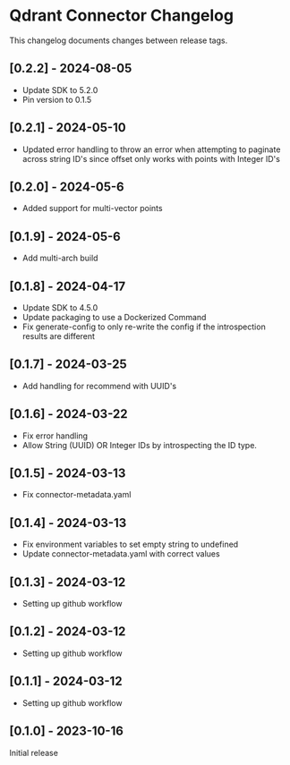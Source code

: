 # Qdrant Connector Changelog
This changelog documents changes between release tags.

## [0.2.2] - 2024-08-05
* Update SDK to 5.2.0
* Pin version to 0.1.5

## [0.2.1] - 2024-05-10
* Updated error handling to throw an error when attempting to paginate across string ID's since offset only works with points with Integer ID's

## [0.2.0] - 2024-05-6
* Added support for multi-vector points

## [0.1.9] - 2024-05-6
* Add multi-arch build

## [0.1.8] - 2024-04-17
* Update SDK to 4.5.0
* Update packaging to use a Dockerized Command
* Fix generate-config to only re-write the config if the introspection results are different

## [0.1.7] - 2024-03-25
* Add handling for recommend with UUID's

## [0.1.6] - 2024-03-22
* Fix error handling
* Allow String (UUID) OR Integer IDs by introspecting the ID type.

## [0.1.5] - 2024-03-13
* Fix connector-metadata.yaml

## [0.1.4] - 2024-03-13
* Fix environment variables to set empty string to undefined
* Update connector-metadata.yaml with correct values

## [0.1.3] - 2024-03-12
* Setting up github workflow

## [0.1.2] - 2024-03-12
* Setting up github workflow

## [0.1.1] - 2024-03-12
* Setting up github workflow

## [0.1.0] - 2023-10-16
Initial release